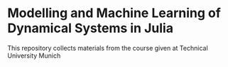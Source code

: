 # Modelling and Machine Learning of Dynamical Systems in Julia 

This repository collects materials from the course given at Technical University Munich
